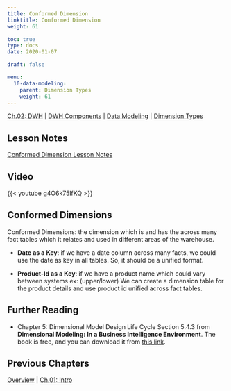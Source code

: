 ```yaml
---
title: Conformed Dimension
linktitle: Conformed Dimension
weight: 61

toc: true
type: docs
date: 2020-01-07

draft: false

menu:
  10-data-modeling:
    parent: Dimension Types
    weight: 61
---
```


[Ch.02: DWH](../../../../../02-dwh) | [DWH Components](../../../../03-architecture/) | [Data Modeling](../../../10-data-modeling/) | [Dimension Types](../../02-dimension-types/)

## Lesson Notes

[Conformed Dimension Lesson Notes](../01-conformed-dimension.pdf)


## Video

{{< youtube g4O6k75lfKQ >}}

## Conformed Dimensions

Conformed Dimensions: the dimension which is and has the across many fact tables which it
    relates and used in different areas of the warehouse.

- **Date as a Key**: if we have a date column across many facts, we could use the
        date as key in all tables. So, it should be a unified format.

- **Product-Id as a Key**: if we have a product name which could vary between systems
ex: (upper/lower) We can create a dimension table for the product
        details and use product id unified across fact tables.


## Further Reading

- Chapter 5: Dimensional Model Design Life Cycle Section 5.4.3 from **Dimensional Modeling: In a Business Intelligence Environment**. The book is free, and you can download it from [this link](https://www.redbooks.ibm.com/redbooks/pdfs/sg247138.pdf).


## Previous Chapters

[Overview](../../../../)  | [Ch.01: Intro](../../../../../01-introduction) 
